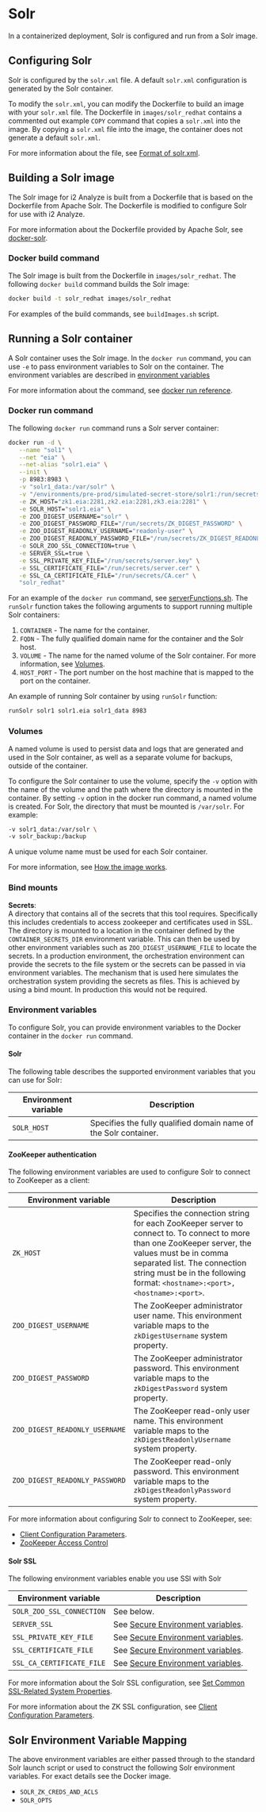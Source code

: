# Solr

In a containerized deployment, Solr is configured and run from a Solr image.


## <a name="configuringsolr"></a> Configuring Solr

Solr is configured by the `solr.xml` file. A default `solr.xml` configuration is generated by the Solr container.

To modify the `solr.xml`, you can modify the Dockerfile to build an image with your `solr.xml` file. The Dockerfile in `images/solr_redhat` contains a commented out example `COPY` command that copies a `solr.xml` into the image. By copying a `solr.xml` file into the image, the container does not generate a default `solr.xml`.

For more information about the file, see [Format of solr.xml](https://lucene.apache.org/solr/guide/8_5/format-of-solr-xml.html).

## <a name="buildingasolrimage"></a> Building a Solr image

The Solr image for i2 Analyze is built from a Dockerfile that is based on the Dockerfile from Apache Solr. The Dockerfile is modified to configure Solr for use with i2 Analyze.

For more information about the Dockerfile provided by Apache Solr, see [docker-solr](https://github.com/docker-solr/docker-solr).

### <a name=""></a> Docker build command

The Solr image is built from the Dockerfile in `images/solr_redhat`.
The following `docker build` command builds the Solr image:
```bash
docker build -t solr_redhat images/solr_redhat
```
For examples of the build commands, see `buildImages.sh` script. 

## <a name="runningasolrcontainer"></a> Running a Solr container

A Solr container uses the Solr image. In the `docker run` command, you can use `-e` to pass environment variables to Solr on the container. The environment variables are described in [environment variables](#environmentvariables)

For more information about the command, see [docker run reference](https://docs.docker.com/engine/reference/run/).

### <a name="dockerruncommand"></a> Docker run command

The following `docker run` command runs a Solr server container:

```bash
docker run -d \
   --name "sol1" \
   --net "eia" \
   --net-alias "solr1.eia" \
   --init \
   -p 8983:8983 \
   -v "solr1_data:/var/solr" \
   -v "/environments/pre-prod/simulated-secret-store/solr1:/run/secrets" \
   -e ZK_HOST="zk1.eia:2281,zk2.eia:2281,zk3.eia:2281" \
   -e SOLR_HOST="solr1.eia" \
   -e ZOO_DIGEST_USERNAME="solr" \
   -e ZOO_DIGEST_PASSWORD_FILE="/run/secrets/ZK_DIGEST_PASSWORD" \
   -e ZOO_DIGEST_READONLY_USERNAME="readonly-user" \
   -e ZOO_DIGEST_READONLY_PASSWORD_FILE="/run/secrets/ZK_DIGEST_READONLY_PASSWORD" \
   -e SOLR_ZOO_SSL_CONNECTION=true \
   -e SERVER_SSL=true \
   -e SSL_PRIVATE_KEY_FILE="/run/secrets/server.key" \
   -e SSL_CERTIFICATE_FILE="/run/secrets/server.cer" \
   -e SSL_CA_CERTIFICATE_FILE="/run/secrets/CA.cer" \
   "solr_redhat"
```

For an example of the `docker run` command, see [serverFunctions.sh](../../environments/pre-prod/utils/serverFunctions.sh). The `runSolr` function takes the following arguments to support running multiple Solr containers:
1. `CONTAINER` - The name for the container.
1. `FQDN` - The fully qualified domain name for the container and the Solr host.
1. `VOLUME` - The name for the named volume of the Solr container. For more information, see [Volumes](#volumes).
1. `HOST_PORT` - The port number on the host machine that is mapped to the port on the container.

An example of running Solr container by using `runSolr` function:
```bash
runSolr solr1 solr1.eia solr1_data 8983
```

### <a name="volumes"></a> Volumes

A named volume is used to persist data and logs that are generated and used in the Solr container, as well as a separate volume for backups, outside of the container. 

To configure the Solr container to use the volume, specify the `-v` option with the name of the volume and the path where the directory is mounted in the container. By setting `-v` option in the docker run command, a named volume is created. For Solr, the directory that must be mounted is `/var/solr`.
For example:

```sh
-v solr1_data:/var/solr \
-v solr_backup:/backup 
```

A unique volume name must be used for each Solr container.

For more information, see [How the image works](https://github.com/docker-solr/docker-solr#how-the-image-works).




### <a name="bindmounts"></a> Bind mounts

**Secrets**:  
A directory that contains all of the secrets that this tool requires. Specifically this includes credentials to access zookeeper and certificates used in SSL.  
The directory is mounted to a location in the container defined by the `CONTAINER_SECRETS_DIR` environment variable. This can then be used by other environment variables such as `ZOO_DIGEST_USERNAME_FILE` to locate the secrets.
In a production environment, the orchestration environment can provide the secrets to the file system or the secrets can be passed in via environment variables. The mechanism that is used here simulates the orchestration system providing the secrets as files. This is achieved by using a bind mount. In production this would not be required.

### <a name="environmentvariables"></a> Environment variables

To configure Solr, you can provide environment variables to the Docker container in the `docker run` command.

#### <a name="solr"></a> Solr 

The following table describes the supported environment variables that you can use for Solr:

| Environment variable  | Description |
| --------------------  | ----------- |
| `SOLR_HOST`           | Specifies the fully qualified domain name of the Solr container. |

#### <a name="zookeeperauthentication"></a> ZooKeeper authentication

The following environment variables are used to configure Solr to connect to ZooKeeper as a client:

| Environment variable              | Description |
| --------------------------------- | ----------- |
| `ZK_HOST`                         | Specifies the connection string for each ZooKeeper server to connect to. To connect to more than one ZooKeeper server, the values must be in comma separated list. The connection string must be in the following format: `<hostname>:<port>,<hostname>:<port>`. |
| `ZOO_DIGEST_USERNAME`             | The ZooKeeper administrator user name. This environment variable maps to the `zkDigestUsername` system property. |
| `ZOO_DIGEST_PASSWORD`             | The ZooKeeper administrator password. This environment variable maps to the `zkDigestPassword` system property. |
| `ZOO_DIGEST_READONLY_USERNAME`    | The ZooKeeper read-only user name. This environment variable maps to the `zkDigestReadonlyUsername` system property. |
| `ZOO_DIGEST_READONLY_PASSWORD`    | The ZooKeeper read-only password. This environment variable maps to the `zkDigestReadonlyPassword` system property. |

For more information about configuring Solr to connect to ZooKeeper, see:

* [Client Configuration Parameters](https://zookeeper.apache.org/doc/r3.6.2/zookeeperProgrammers.html#sc_java_client_configuration).
* [ZooKeeper Access Control](https://lucene.apache.org/solr/guide/8_5/zookeeper-access-control.html#ZooKeeperAccessControl-bin_solr_solr.cmd_server_scripts_cloud-scripts_zkcli.sh_zkcli.bat)

#### <a name="solrssl"></a> Solr SSL

The following environment variables enable you use SSl with Solr

| Environment variable              | Description  |
| --------------------------------- | ------------ |
| `SOLR_ZOO_SSL_CONNECTION`         | See below.|
| `SERVER_SSL`                      | See [Secure Environment variables](../security%20and%20users/security.md#secureenvironmentvariables).|
| `SSL_PRIVATE_KEY_FILE`            | See [Secure Environment variables](../security%20and%20users/security.md#secureenvironmentvariables).| 
| `SSL_CERTIFICATE_FILE`            | See [Secure Environment variables](../security%20and%20users/security.md#secureenvironmentvariables).|
| `SSL_CA_CERTIFICATE_FILE`         | See [Secure Environment variables](../security%20and%20users/security.md#secureenvironmentvariables).| 

For more information about the Solr SSL configuration, see [Set Common SSL-Related System Properties](https://lucene.apache.org/solr/guide/8_5/enabling-ssl.html#set-common-ssl-related-system-properties).

For more information about the ZK SSL configuration, see [Client Configuration Parameters](https://zookeeper.apache.org/doc/r3.6.2/zookeeperProgrammers.html#sc_java_client_configuration).

## <a name="solrenvironmentvariablemapping"></a> Solr Environment Variable Mapping

The above environment variables are either passed through to the standard Solr launch script or used to construct the following Solr environment variables. For exact details see the Docker image.
* `SOLR_ZK_CREDS_AND_ACLS`
* `SOLR_OPTS`